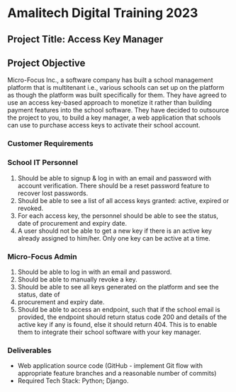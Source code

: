 # Amalitech Digital Training 2023
## Project Title: Access Key Manager
## Project Objective
Micro-Focus Inc., a software company has built a school management platform that is multitenant i.e., various schools can set up on the platform as though the platform was built specifically for them. They have agreed to use an access key-based approach to monetize it rather than building payment features into the school software. They have decided to outsource the project to you, to build a key manager, a web application that schools can use to purchase access keys to activate their school account.

### Customer Requirements
### School IT Personnel
1. Should be able to signup & log in with an email and password with account verification. There should be a reset password feature to recover lost passwords.
2. Should be able to see a list of all access keys granted: active, expired or revoked.
3. For each access key, the personnel should be able to see the status, date of procurement and expiry date.
4. A user should not be able to get a new key if there is an active key already assigned to him/her. Only one key can be active at a time.

### Micro-Focus Admin
1. Should be able to log in with an email and password.
2. Should be able to manually revoke a key.
3. Should be able to see all keys generated on the platform and see the status, date of
4. procurement and expiry date.
5. Should be able to access an endpoint, such that if the school email is provided, the endpoint should return status code 200 and details of the active key if any is found, else it should return 404. This is to enable them to integrate their school software with your key manager.

### Deliverables
- Web application source code (GitHub - implement Git flow with appropriate feature branches and a reasonable number of commits)
- Required Tech Stack: Python; Django.
